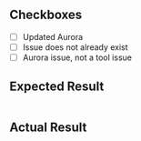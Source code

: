## Checkboxes

- [ ] Updated Aurora
- [ ] Issue does not already exist
- [ ] Aurora issue, not a tool issue

## Expected Result

```bash

```

## Actual Result

```bash

```


